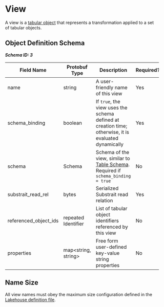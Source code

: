 # View

A view is a [tabular object](./overview.md#traits) that represents a transformation applied to a set of tabular objects.

## Object Definition Schema

***Schema ID: 3***

| Field Name            | Protobuf Type       | Description                                                                                          | Required? | Default |
|-----------------------|---------------------|------------------------------------------------------------------------------------------------------|-----------|---------|
| name                  | string              | A user-friendly name of this view                                                                    | Yes       |         |
| schema_binding        | boolean             | If `true`, the view uses the schema defined at creation time; otherwise, it is evaluated dynamically | Yes       | false   |
| schema                | Schema              | Schema of the view, similar to [Table Schema](table-schema.md). Required if `schema_binding = true`  | No        |         |
| substrait_read_rel    | bytes               | Serialized Substrait read relation                                                                   | Yes       |         |
| referenced_object_ids | repeated Identifier | List of tabular object identifiers referenced by this view                                           | No        |         |
| properties            | map<string, string> | Free form user-defined key-value string properties                                                   | No        |         |

## Name Size

All view names must obey the maximum size configuration defined in the [Lakehouse definition file](../lakehouse.md).